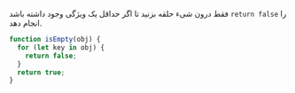 فقط درون شیء حلقه بزنید تا اگر حداقل یک ویژگی وجود داشته باشد `return false` را انجام دهد.

```js
function isEmpty(obj) {
  for (let key in obj) {
    return false;
  }
  return true;
}
```
